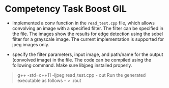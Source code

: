 # Competency Task Boost GIL

- Implemented a conv function in the `read_test.cpp` file, which allows convolving an image with a specified filter. The filter can be specified in the file. The images show the results for edge detection using the sobel filter for a grayscale image. The current implementation is supported for jpeg images only. 

- specify the filter parameters, input image, and path/name for the output (convolved image) in the file. The code can be compiled using the following command. Make sure libjpeg installed properly.
> g++ -std=c++11 -ljpeg read_test.cpp - out
 Run the generated executable as follows -  > ./out

